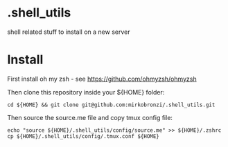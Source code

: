 # .shell_utils
shell related stuff to install on a new server

# Install
First install oh my zsh - see https://github.com/ohmyzsh/ohmyzsh

Then clone this repository inside your ${HOME} folder:

    cd ${HOME} && git clone git@github.com:mirkobronzi/.shell_utils.git

Then source the source.me file and copy tmux config file:

    echo "source ${HOME}/.shell_utils/config/source.me" >> ${HOME}/.zshrc
    cp ${HOME}/.shell_utils/config/.tmux.conf ${HOME}
